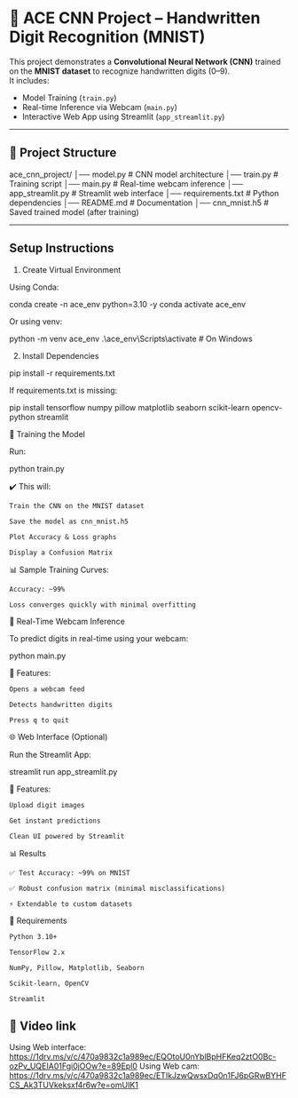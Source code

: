 # 🧠 ACE CNN Project – Handwritten Digit Recognition (MNIST)


This project demonstrates a **Convolutional Neural Network (CNN)** trained on the **MNIST dataset** to recognize handwritten digits (0–9).  
It includes:
-  Model Training (`train.py`)  
-  Real-time Inference via Webcam (`main.py`)  
-  Interactive Web App using Streamlit (`app_streamlit.py`)  

---

## 📂 Project Structure

ace_cnn_project/
│── model.py # CNN model architecture
│── train.py # Training script
│── main.py # Real-time webcam inference
│── app_streamlit.py # Streamlit web interface
│── requirements.txt # Python dependencies
│── README.md # Documentation
│── cnn_mnist.h5 # Saved trained model (after training)


---

##  Setup Instructions

1. Create Virtual Environment

Using Conda:

conda create -n ace_env python=3.10 -y
conda activate ace_env

Or using venv:

python -m venv ace_env
.\ace_env\Scripts\activate  # On Windows

2. Install Dependencies

pip install -r requirements.txt

If requirements.txt is missing:

pip install tensorflow numpy pillow matplotlib seaborn scikit-learn opencv-python streamlit

🚀 Training the Model

Run:

python train.py

✔️ This will:

    Train the CNN on the MNIST dataset

    Save the model as cnn_mnist.h5

    Plot Accuracy & Loss graphs

    Display a Confusion Matrix

📊 Sample Training Curves:

    Accuracy: ~99%

    Loss converges quickly with minimal overfitting

🎥 Real-Time Webcam Inference

To predict digits in real-time using your webcam:

python main.py

🎯 Features:

    Opens a webcam feed

    Detects handwritten digits

    Press q to quit

🌐 Web Interface (Optional)

Run the Streamlit App:

streamlit run app_streamlit.py

🌟 Features:

    Upload digit images

    Get instant predictions

    Clean UI powered by Streamlit

📊 Results

    ✅ Test Accuracy: ~99% on MNIST

    ✅ Robust confusion matrix (minimal misclassifications)

    ⚡ Extendable to custom datasets

📌 Requirements

    Python 3.10+

    TensorFlow 2.x

    NumPy, Pillow, Matplotlib, Seaborn

    Scikit-learn, OpenCV

    Streamlit




## 📌 Video link
 Using Web interface: https://1drv.ms/v/c/470a9832c1a989ec/EQOtoU0nYblBpHFKeq2ztO0Bc-ozPv_UQEIA01Fgi0jOOw?e=89Epl0
Using Web cam: https://1drv.ms/v/c/470a9832c1a989ec/ETIkJzwQwsxDq0n1FJ6pGRwBYHFCS_Ak3TUVkeksxf4r6w?e=omUIK1







